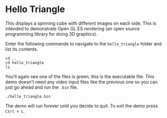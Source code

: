 # Hello Triangle

This displays a spinning cube with different images on each side. This is intended to demonstrate Open GL ES rendering (an open source programming library for doing 3D graphics).

Enter the following commands to navigate to the `hello_triangle` folder and list its contents.

```
cd ..
cd hello_triangle
ls
```

You'll again see one of the files is green, this is the executable file. This demo doesn't need any video input files like the previous one so you can just go ahead and run the `.bin` file.

`./hello_triangle.bin`

The demo will run forever until you decide to quit. To exit the demo press `Ctrl + C`.

